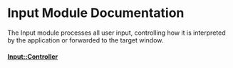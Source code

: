 # Input Module Documentation
The Input module processes all user input, controlling how it is interpreted by the application or forwarded to the target window.

#### [Input\::Controller](../../Source/GUI/Input/Input_Controller.h)
